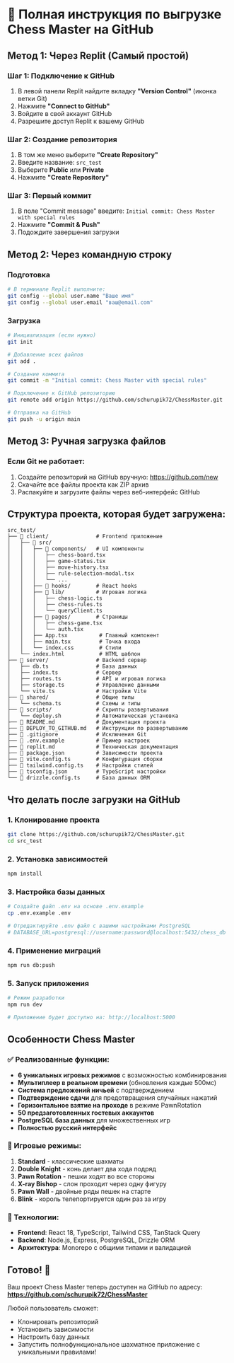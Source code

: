 # 🚀 Полная инструкция по выгрузке Chess Master на GitHub

## Метод 1: Через Replit (Самый простой)

### Шаг 1: Подключение к GitHub
1. В левой панели Replit найдите вкладку **"Version Control"** (иконка ветки Git)
2. Нажмите **"Connect to GitHub"**
3. Войдите в свой аккаунт GitHub
4. Разрешите доступ Replit к вашему GitHub

### Шаг 2: Создание репозитория
1. В том же меню выберите **"Create Repository"**
2. Введите название: `src_test`
3. Выберите **Public** или **Private**
4. Нажмите **"Create Repository"**

### Шаг 3: Первый коммит
1. В поле "Commit message" введите: `Initial commit: Chess Master with special rules`
2. Нажмите **"Commit & Push"**
3. Подождите завершения загрузки

## Метод 2: Через командную строку

### Подготовка
```bash
# В терминале Replit выполните:
git config --global user.name "Ваше имя"
git config --global user.email "ваш@email.com"
```

### Загрузка
```bash
# Инициализация (если нужно)
git init

# Добавление всех файлов
git add .

# Создание коммита
git commit -m "Initial commit: Chess Master with special rules"

# Подключение к GitHub репозиторию
git remote add origin https://github.com/schurupik72/ChessMaster.git

# Отправка на GitHub
git push -u origin main
```

## Метод 3: Ручная загрузка файлов

### Если Git не работает:
1. Создайте репозиторий на GitHub вручную: https://github.com/new
2. Скачайте все файлы проекта как ZIP архив
3. Распакуйте и загрузите файлы через веб-интерфейс GitHub

## Структура проекта, которая будет загружена:

```
src_test/
├── 📁 client/               # Frontend приложение
│   ├── 📁 src/
│   │   ├── 📁 components/   # UI компоненты
│   │   │   ├── chess-board.tsx
│   │   │   ├── game-status.tsx
│   │   │   ├── move-history.tsx
│   │   │   ├── rule-selection-modal.tsx
│   │   │   └── ...
│   │   ├── 📁 hooks/        # React hooks
│   │   ├── 📁 lib/          # Игровая логика
│   │   │   ├── chess-logic.ts
│   │   │   ├── chess-rules.ts
│   │   │   └── queryClient.ts
│   │   ├── 📁 pages/        # Страницы
│   │   │   ├── chess-game.tsx
│   │   │   └── auth.tsx
│   │   ├── App.tsx          # Главный компонент
│   │   ├── main.tsx         # Точка входа
│   │   └── index.css        # Стили
│   └── index.html           # HTML шаблон
├── 📁 server/               # Backend сервер
│   ├── db.ts               # База данных
│   ├── index.ts            # Сервер
│   ├── routes.ts           # API и игровая логика
│   ├── storage.ts          # Управление данными
│   └── vite.ts             # Настройки Vite
├── 📁 shared/               # Общие типы
│   └── schema.ts           # Схемы и типы
├── 📁 scripts/              # Скрипты развертывания
│   └── deploy.sh           # Автоматическая установка
├── 📄 README.md             # Документация проекта
├── 📄 DEPLOY_TO_GITHUB.md   # Инструкции по развертыванию
├── 📄 .gitignore            # Исключения Git
├── 📄 .env.example          # Пример настроек
├── 📄 replit.md             # Техническая документация
├── 📄 package.json          # Зависимости проекта
├── 📄 vite.config.ts        # Конфигурация сборки
├── 📄 tailwind.config.ts    # Настройки стилей
├── 📄 tsconfig.json         # TypeScript настройки
└── 📄 drizzle.config.ts     # База данных ORM
```

## Что делать после загрузки на GitHub

### 1. Клонирование проекта
```bash
git clone https://github.com/schurupik72/ChessMaster.git
cd src_test
```

### 2. Установка зависимостей
```bash
npm install
```

### 3. Настройка базы данных
```bash
# Создайте файл .env на основе .env.example
cp .env.example .env

# Отредактируйте .env файл с вашими настройками PostgreSQL
# DATABASE_URL=postgresql://username:password@localhost:5432/chess_db
```

### 4. Применение миграций
```bash
npm run db:push
```

### 5. Запуск приложения
```bash
# Режим разработки
npm run dev

# Приложение будет доступно на: http://localhost:5000
```

## Особенности Chess Master

### ✅ Реализованные функции:
- **6 уникальных игровых режимов** с возможностью комбинирования
- **Мультиплеер в реальном времени** (обновления каждые 500мс)
- **Система предложений ничьей** с подтверждением
- **Подтверждение сдачи** для предотвращения случайных нажатий
- **Горизонтальное взятие на проходе** в режиме PawnRotation
- **50 предзаготовленных гостевых аккаунтов**
- **PostgreSQL база данных** для множественных игр
- **Полностью русский интерфейс**

### 🎯 Игровые режимы:
1. **Standard** - классические шахматы
2. **Double Knight** - конь делает два хода подряд
3. **Pawn Rotation** - пешки ходят во все стороны
4. **X-ray Bishop** - слон проходит через одну фигуру
5. **Pawn Wall** - двойные ряды пешек на старте
6. **Blink** - король телепортируется один раз за игру

### 🔧 Технологии:
- **Frontend**: React 18, TypeScript, Tailwind CSS, TanStack Query
- **Backend**: Node.js, Express, PostgreSQL, Drizzle ORM
- **Архитектура**: Monorepo с общими типами и валидацией

## Готово! 🎉

Ваш проект Chess Master теперь доступен на GitHub по адресу:
**https://github.com/schurupik72/ChessMaster**

Любой пользователь сможет:
- Клонировать репозиторий
- Установить зависимости
- Настроить базу данных
- Запустить полнофункциональное шахматное приложение с уникальными правилами!